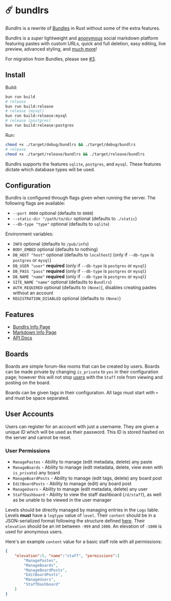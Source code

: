 # ☄️ bundlrs

*Bundlrs* is a rewrite of [Bundles](https://codeberg.org/SentryTwo/bundles) in Rust without some of the extra features.

Bundlrs is a *super* lightweight and [anonymous](#user-accounts) social markdown platform featuring pastes with custom URLs, quick and full deletion, easy editing, live preview, advanced styling, and [much more](#features)!

For migration from Bundles, please see [#3](https://code.stellular.org/stellular/bundlrs/issues/3).

## Install

Build:

```bash
bun run build
# release
bun run build:release
# release (mysql)
bun run build:release:mysql
# release (postgres)
bun run build:release:postgres
```

Run:

```bash
chmod +x ./target/debug/bundlrs && ./target/debug/bundlrs
# release
chmod +x ./target/release/bundlrs && ./target/release/bundlrs
```

Bundlrs supports the features `sqlite`, `postgres`, and `mysql`. These features dictate which database types will be used.

## Configuration

Bundlrs is configured through flags given when running the server. The following flags are available:

- `--port 0000` optional (defaults to `8080`)
- `--static-dir "/path/to/dir` optional (defaults to `./static`)
- `--db-type "type"` optional (defaults to `sqlite`)

Environment variables:

- `INFO` optional (defaults to `/pub/info`)
- `BODY_EMBED` optional (defaults to nothing)
- `DB_HOST "host"` optional (defaults to `localhost`) (only if `--db-type` is `postgres` or `mysql`)
- `DB_USER "user"` **required** (only if `--db-type` is `postgres` or `mysql`)
- `DB_PASS "pass"` **required** (only if `--db-type` is `postgres` or `mysql`)
- `DB_NAME "name"` **required** (only if `--db-type` is `postgres` or `mysql`)
- `SITE_NAME "name"` optional (defaults to `Bundlrs`)
- `AUTH_REQUIRED` optional (defaults to `(None)`), disables creating pastes without an account
- `REGISTRATION_DISABLED` optional (defaults to `(None)`)

## Features

- [Bundlrs Info Page](https://stellular.net/pub/info)
- [Markdown Info Page](https://stellular.net/pub/markdown)
- [API Docs](https://stellular.net/api/docs/bundlrs/index.html)

## Boards

Boards are simple forum-like rooms that can be created by users. Boards can be made private by changing `is_private` to `yes` in their configuration page; however this will not stop [users](#user-accounts) with the `Staff` role from viewing and posting on the board.

Boards can be given tags in their configuration. All tags must start with `+` and must be space separated.

## User Accounts

Users can register for an account with just a username. They are given a unique ID which will be used as their password. This ID is stored hashed on the server and cannot be reset.

### User Permissions

- `ManagePastes` - Ability to manage (edit metadata, delete) any paste
- `ManageBoards` - Ability to manage (edit metadata, delete, view even with `is_private`) any board
- `ManageBoardPosts` - Ability to manage (edit tags, delete) any board post
- `EditBoardPosts` - Ability to manage (edit) any board post
- `ManageUsers` - Ability to manage (edit metadata, delete) any user
- `StaffDashboard` - Ability to view the staff dashboard (`/d/staff`), as well as be unable to be viewed in the user manager

Levels should be directly managed by managing entries in the `Logs` table. Levels **must** have a `logtype` value of `level`. Their `content` should be in a JSON-serialized format following the structure defined [here](https://stellular.net/api/docs/bundlrs/db/bundlesdb/struct.RoleLevel.html). Their `elevation` should be an int between `-999` and `1000`. An elevation of `-1000` is used for anonymous users.

Here's an example `content` value for a basic staff role with all permissions:

```json
{
    "elevation":5, "name":"staff", "permissions":[
        "ManagePastes",
        "ManageBoards",
        "ManageBoardPosts",
        "EditBoardPosts",
        "ManageUsers",
        "StaffDashboard"
    ]
}
```
